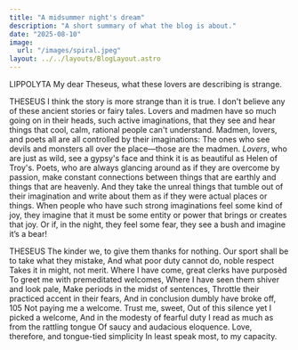 ```yaml
---
title: "A midsummer night's dream"
description: "A short summary of what the blog is about."
date: "2025-08-10"
image:
  url: "/images/spiral.jpeg"
layout: ../../layouts/BlogLayout.astro
---
```


<span class="initial-letter">L</span>IPPOLYTA
My dear Theseus, what these lovers are describing is strange.

THESEUS
I think the story is more strange than it is true. I don't believe any of these ancient stories or fairy tales. Lovers and madmen have so much going on in their heads, such active imaginations, that they see and hear things that cool, calm, rational people can't understand. Madmen, lovers, and poets all are all controlled by their imaginations: The ones who see devils and monsters all over the place—those are the madmen. _Lovers_, who are just as wild, see a gypsy's face and think it is as beautiful as Helen of Troy's. Poets, who are always glancing around as if they are overcome by passion, make constant connections between things that are earthly and things that are heavenly. And they take the unreal things that tumble out of their imagination and write about them as if they were actual places or things. When people who have such strong imaginations feel some kind of joy, they imagine that it must be some entity or power that brings or creates that joy. Or if, in the night, they feel some fear, they see a bush and imagine it’s a bear!


THESEUS
The kinder we, to give them thanks for nothing.
Our sport shall be to take what they mistake,
And what poor duty cannot do, noble respect
Takes it in might, not merit.
Where I have come, great clerks have purposèd To greet me with premeditated welcomes,
Where I have seen them shiver and look pale,
Make periods in the midst of sentences, Throttle their practiced accent in their fears, And in conclusion dumbly have broke off, 105 Not paying me a welcome. Trust me, sweet, Out of this silence yet I picked a welcome, And in the modesty of fearful duty I read as much as from the rattling tongue Of saucy and audacious eloquence. Love, therefore, and tongue-tied simplicity In least speak most, to my capacity.
